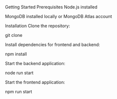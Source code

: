 Getting Started
Prerequisites
Node.js installed

MongoDB installed locally or MongoDB Atlas account

Installation
Clone the repository:

git clone

Install dependencies for frontend and backend:

npm install

Start the backend application:

node run start

Start the frontend application:

npm run start
